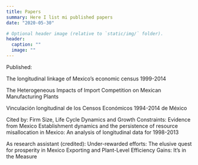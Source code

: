 ```yaml
---
title: Papers
summary: Here I list mi published papers
date: "2020-05-30"

# Optional header image (relative to `static/img/` folder).
header:
  caption: ""
  image: ""
---
```


Published:

The longitudinal linkage of Mexico’s economic census 1999-2014

The Heterogeneous Impacts of Import Competition on Mexican Manufacturing Plants

Vinculación longitudinal de los Censos Económicos 1994-2014 de México

Cited by:
Firm Size, Life Cycle Dynamics and Growth Constraints: Evidence from Mexico
Establishment dynamics and the persistence of resource misallocation in Mexico: An analysis of longitudinal data for 1998-2013

As research assistant (credited):
Under-rewarded efforts: The elusive quest for prosperity in Mexico
Exporting and Plant-Level Efficiency Gains: It’s in the Measure

